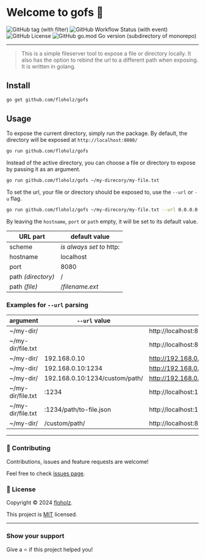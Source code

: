 # Welcome to gofs 👋
![GitHub tag (with filter)](https://img.shields.io/github/v/tag/floholz/gofs?label=latest)
![GitHub Workflow Status (with event)](https://img.shields.io/github/actions/workflow/status/floholz/gofs/go.yml)
![GitHub License](https://img.shields.io/github/license/floholz/gofs)
![GitHub go.mod Go version (subdirectory of monorepo)](https://img.shields.io/github/go-mod/go-version/floholz/gofs?logo=go&labelColor=gray&label=%20)

***

> This is a simple fileserver tool to expose a file or directory locally. 
> It also has the option to rebind the url to a different path when exposing. 
> It is written in golang.


## Install

```sh
go get github.com/floholz/gofs
```

## Usage

To expose the current directory, simply run the package. By default, the directory will be exposed at `http://localhost:8080/`

```sh
go run github.com/floholz/gofs
```

Instead of the active directory, you can choose a file or directory to expose by passing it as an argument.  

```sh
go run github.com/floholz/gofs ~/my-direcory/my-file.txt
```

To set the url, your file or directory should be exposed to, use the `--url` or `-u` flag.

```sh
go run github.com/floholz/gofs ~/my-direcory/my-file.txt --url 0.0.0.0:3003/path-to-file/file.json
```

By leaving the `hostname`, `port` or `path` empty, it will be set to its default value.

| **URL part**       | **default value**        |
|--------------------|--------------------------|
| scheme             | _is always set to_ http: |
| hostname           | localhost                |
| port               | 8080                     |
| path _(directory)_ | /                        |
| path _(file)_      | /_filename.ext_          |

### Examples for `--url` parsing

| **argument**      | **`--url` value**              | **result**                              |
|-------------------|--------------------------------|-----------------------------------------|
| ~/my-dir/         |                                | http://localhost:8080/                  |
| ~/my-dir/file.txt |                                | http://localhost:8080/file.txt          |
| ~/my-dir/         | 192.168.0.10                   | http://192.168.0.10:8080/               |
| ~/my-dir/         | 192.168.0.10:1234              | http://192.168.0.10:1234/               |
| ~/my-dir/         | 192.168.0.10:1234/custom/path/ | http://192.168.0.10:1234/custom/path/   |
| ~/my-dir/file.txt | :1234                          | http://localhost:1234/file.txt          |
| ~/my-dir/file.txt | :1234/path/to-file.json        | http://localhost:1234/path/to-file.json |
| ~/my-dir/         | /custom/path/                  | http://localhost:8080/custom/path/      |


***

### 🤝 Contributing

Contributions, issues and feature requests are welcome!

Feel free to check [issues page](https://github.com/floholz/gofs/issues). 


### 📝 License

Copyright © 2024 [floholz](https://github.com/floholz).

This project is [MIT](./LICENSE) licensed.

***

### Show your support

Give a ⭐ if this project helped you!
